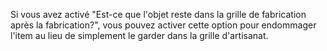 Si vous avez activé "Est-ce que l'objet reste dans la grille de fabrication après la fabrication?",
vous pouvez activer cette option pour endommager l'item au lieu de simplement le garder dans la grille d'artisanat.